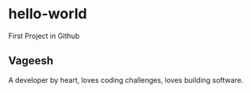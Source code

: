 # hello-world
First Project in Github

Vageesh
--------
A developer by heart, loves coding challenges, loves building software.
